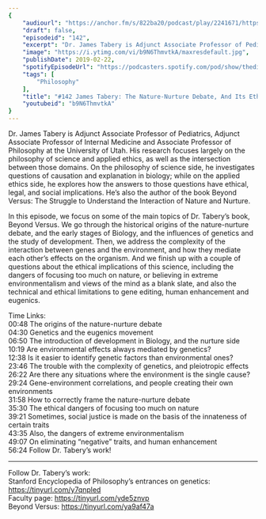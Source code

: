 ```yaml
---
{
	"audiourl": "https://anchor.fm/s/822ba20/podcast/play/2241671/https%3A%2F%2Fd3ctxlq1ktw2nl.cloudfront.net%2Fproduction%2F2019-0-31%2F9121915-44100-2-413bc84eb8faf.m4a",
	"draft": false,
	"episodeid": "142",
	"excerpt": "Dr. James Tabery is Adjunct Associate Professor of Pediatrics, Adjunct Associate Professor of Internal Medicine and Associate Professor of Philosophy at the University of Utah. His research focuses largely on the philosophy of science and applied ethics, as well as the intersection between those domains. On the philosophy of science side, he investigates questions of causation and explanation in biology; while on the applied ethics side, he explores how the answers to those questions have ethical, legal, and social implications. He’s also the author of the book Beyond Versus: The Struggle to Understand the Interaction of Nature and Nurture.",
	"image": "https://i.ytimg.com/vi/b9N6ThmvtkA/maxresdefault.jpg",
	"publishDate": 2019-02-22,
	"spotifyEpisodeUrl": "https://podcasters.spotify.com/pod/show/thedissenter/episodes/142-James-Tabery-The-Nature-Nurture-Debate--And-Its-Ethics-e32tm7",
	"tags": [
		"Philosophy"
	],
	"title": "#142 James Tabery: The Nature-Nurture Debate, And Its Ethics",
	"youtubeid": "b9N6ThmvtkA"
}
---
```

Dr. James Tabery is Adjunct Associate Professor of Pediatrics, Adjunct Associate Professor of Internal Medicine and Associate Professor of Philosophy at the University of Utah. His research focuses largely on the philosophy of science and applied ethics, as well as the intersection between those domains. On the philosophy of science side, he investigates questions of causation and explanation in biology; while on the applied ethics side, he explores how the answers to those questions have ethical, legal, and social implications. He’s also the author of the book Beyond Versus: The Struggle to Understand the Interaction of Nature and Nurture.

In this episode, we focus on some of the main topics of Dr. Tabery’s book, Beyond Versus. We go through the historical origins of the nature-nurture debate, and the early stages of Biology, and the influences of genetics and the study of development. Then, we address the complexity of the interaction between genes and the environment, and how they mediate each other’s effects on the organism. And we finish up with a couple of questions about the ethical implications of this science, including the dangers of focusing too much on nature, or believing in extreme environmentalism and views of the mind as a blank slate, and also the technical and ethical limitations to gene editing, human enhancement and eugenics.

Time Links:  
<time>00:48</time> The origins of the nature-nurture debate  
<time>04:30</time> Genetics and the eugenics movement                               
<time>06:50</time> The introduction of development in Biology, and the nurture side                
<time>10:19</time> Are environmental effects always mediated by genetics?                
<time>12:38</time> Is it easier to identify genetic factors than environmental ones?  
<time>23:46</time> The trouble with the complexity of genetics, and pleiotropic effects         
<time>26:22</time> Are there any situations where the environment is the single cause?          
<time>29:24</time> Gene-environment correlations, and people creating their own environments       
<time>31:58</time> How to correctly frame the nature-nurture debate  
<time>35:30</time> The ethical dangers of focusing too much on nature  
<time>39:21</time> Sometimes, social justice is made on the basis of the innateness of certain traits    
<time>43:35</time> Also, the dangers of extreme environmentalism  
<time>49:07</time> On eliminating “negative” traits, and human enhancement  
<time>56:24</time> Follow Dr. Tabery’s work!

---

Follow Dr. Tabery’s work:  
Stanford Encyclopedia of Philosophy’s entrances on genetics: https://tinyurl.com/y7qnpled  
Faculty page: https://tinyurl.com/yde5znvp  
Beyond Versus: https://tinyurl.com/ya9af47a
